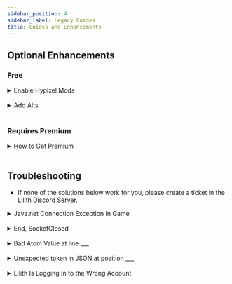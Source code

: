 ```yaml
---
sidebar_position: 4
sidebar_label: Legacy Guides
title: Guides and Enhancements
---
```


## Optional Enhancements

### Free

<!--- Hypixel Mods Enable --->
<details>
  <summary>
    Enable Hypixel Mods</summary>
  1. Ensure Lilith, Lunar, and all files relating to Minecraft are closed.
Also ensure the Lunar Enable bypasses are off. 
You can do this by settings `lunar = true` to `lunar = false` in your config, if it isn't already `false`. 
  Note: If you need to use Lunar Enable we recommend using [Lunar Client QT][LunarClientQT], 
an open source custom launcher for Lunar. 
It lets you add custom mods to Lunar called agents that are similar to forge mods in nature. 
Please note most forge mods won't work with it, as the only agents that will work with it are specially written ones 
made in [Java Byte Code][JavaByteCode]. Popular agents include an unlocker for Lunar+, every emote, and every cosmetic, 
similar Lunar bypasses to the ones Lilith offers, and a customizable hurt-camera.
  2. Find the search icon/bar at the bottom of your screen and type Notepad into the searchbar; 
you should see the Notepad app pop up as an option. DO NOT open it yet.
  3. Right-click on it ad select Run as Administrator. 
You'll be asked if you want to "allow this app to make changes to your device?". Click Yes.
  4. Now that you are running Notepad as an admin, in the top right of the window click File then Open.
  5. Navigate to `C:` -> `Windows` -> `System32` -> `drivers` -> `etc`. This folder may appear blank at first. 
To show all files, click the dropdown box in the bottom-right of file explorer titled 
`Text Documents .txt`, then select `All Files`. If you're a macOS user your hosts file should be in the etc folder.
  6. **Double-Click** on hosts to open it. You may see several lines starting with `#`. 
Create a new line at the very bottom of the file below all the lines starting with `#`.
  7. Paste the following into that bottom line: `127.0.0.1 hypixel.net.hypixel.io`. 
Next, save your hosts file and close it.
  8. Relaunch Lilith and Lunar like normal.
  9. **Change** Your Lilith/localhost server address from `localhost` to `hypixel.net.hypixel.io` before connecting.

</details>

<br/>

<!--- Adding Alts --->
<details>
  <summary>
    Add Alts</summary>

  **Note: Lilith WILL NOT support Mojang accounts in 1.0**
  1. Ensure Lilith and Lunar are closed.
  2. Navigate to the TOML file in your Lilith folder where you previously entered the details of your main minecraft account.
Scroll down to the `[server.authentication]` portion of your TOML file. 
You should see the place where you entered you main's details. 
You are going to enter your alt's details following the exact same formatting you used for your main.
  3. Copy the entire line with your main's details to your clipboard by pressing `ctrl` + `c`
  4. Create a new line right underneath the line with your main's details. 
Paste the line you just copied into this new line.
  5. Replace the ign and email portions in this new line with your alts details 
following the same formatting rules you did with your main.
  6. Save your toml file and close it. Launch Lilith and Minecraft. 
In Minecraft, sign in to your alt and connect to the Lilith localhost server.
  7. Just like you did with your main, authenticate with Microsoft with the email associated with the ign 
you are trying to log in with. You may have to click on 
`sign in with a different microsoft account` to choose the right email to sign in with.
  8. To add more alts just follow the above steps to add a new alt on each line 
and authenticating each one with microsoft one by one.

</details>

<br/>

### Requires Premium

<!--- Acquiring Premium --->
<details>
  <summary>
    How to Get Premium</summary>

  - If you would like to purchase premium please DM an admin or developer. 
You can contact us via the [Lilith Discord Server][LilithDiscord]. 
Licenses are $10 for lifetime access to all Lilith premium updates and features. 
Server boosters will also receive 1 month of premium for each month they boost the server.

</details>

<br/>

## Troubleshooting
- If none of the solutions below work for you, please create a ticket in the [Lilith Discord Server][LilithDiscord].

<!--- Lilith Not Running --->
<details>
  <summary>
    Java.net Connection Exception In Game</summary>

  - When you connected to localhost you didn't make sure to have Lilith running while you were doing so. 
Please launch Lilith and keep it running while you are connected to localhost.

</details>

<br/>

<!--- Socket Closed --->
<details>
  <summary>
    End, SocketClosed</summary>

  - You have not added your details to your TOML file, or if you have, they were added improperly. 
Please see the examples above in the `Inserting Your Credentials` section of this guide 
to ensure you entered your details properly.
  - Note: If you are changing your TOML file, be sure to save it and relaunch Lilith to load your changes properly. 

</details>

<br/>

<!--- TOML Syntax Error --->
<details>
  <summary>
    Bad Atom Value at line ___</summary>

  - You didn't format your TOML file properly according to the `Inserting Your Credentials` section 
in the guide and Lilith is rejecting the improper formatting. 
Please see the examples above to ensure it is formatted correctly.
  - Note: If you are changing your TOML file, be sure to save it and relaunch Lilith to load your changes properly.

</details>

<br/>

<!--- TOML Syntax Error --->
<details>
  <summary>
    Unexpected token in JSON at position ___</summary>

  - You didn't format your TOML file properly according to the `Inserting Your Credentials` section 
in the guide and Lilith is rejecting the improper formatting. 
Please see the examples above to ensure it is formatted correctly.
  Note: If you are changing your TOML file, be sure to save it and relaunch Lilith to load your changes properly.

</details>

<br/>

<!--- Wrong Account Authentication Fix --->
<details>
  <summary>
    Lilith Is Logging In to the Wrong Account</summary>

  - When you were authenticating either a main or an alt with Microsoft you accidentally signed in 
with a Microsoft account that was not associated with the ign you were trying to log in with.
  1. Close Lilith and Minecraft
  2. Navigate to your `.Minecraft` folder by typing `%Appdata%` into the searchbar 
at the bottom of your screen and then finding `.Minecraft`.
  3. Find the JSON cache files that start with a bunch of random characters and delete them. 
There should be 3 of these per account you use.
  4. Relaunch both Lilith and Minecraft and reauthenticate with Microsoft on each account. 
Remember to authenticate each ign with the **proper** Microsoft account associated with it. You may have to click `sign in with a different Microsoft account` to do so.

</details>

<!--- Links --->
[LilithDownload]: https://github.com/GhqstMC/LilithReleases/releases/download/0.6.0-alpha.3/lilith-win-0-6-0-alpha-3.exe
[LunarClientQT]: https://github.com/Nilsen84/lunar-client-qt
[JavaByteCode]: https://en.wikipedia.org/wiki/Java_bytecode
[LilithDiscord]: https://discord.gg/lilith
[LilithDocsFAQ]: https://docs.lilithmod.xyz/#/FAQ